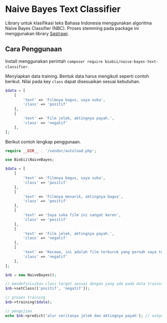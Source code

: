 # Naive Bayes Text Classifier

Library untuk klasifikasi teks Bahasa Indonesia menggunakan algoritma Naive Bayes Classifier (NBC). Proses stemming pada package ini menggunakan library [Sastrawi](https://github.com/sastrawi/sastrawi).

## Cara Penggunaan

Install menggunakan perintah `composer require biobii/naive-bayes-text-classifier`.

Menyiapkan data training. Bentuk data harus mengikuti seperti contoh berikut. Nilai pada key `class` dapat disesuaikan sesuai kebutuhan.
```php
$data = [
    [
        'text' => 'Filmnya bagus, saya suka',
        'class' => 'positif'
    ],
    [
        'text' => 'Film jelek, aktingnya payah.',
        'class' => 'negatif'
    ],
];
```

Berikut contoh lengkap penggunaan.
```php
require __DIR__ . '/vendor/autoload.php';

use Biobii\NaiveBayes;

$data = [
    [
        'text' => 'Filmnya bagus, saya suka',
        'class' => 'positif'
    ],
    [
        'text' => 'Filmnya menarik, aktingnya bagus',
        'class' => 'positif'
    ],
    [
        'text' => 'Saya suka film ini sangat keren',
        'class' => 'positif'
    ],
    [
        'text' => 'Film jelek, aktingnya payah.',
        'class' => 'negatif'
    ],
    [
        'text' => 'Kecewa, ini adalah film terburuk yang pernah saya tonton',
        'class' => 'negatif'
    ],
];

$nb = new NaiveBayes();

// mendefinisikan class target sesuai dengan yang ada pada data training.
$nb->setClass(['positif', 'negatif']);

// proses training
$nb->training($data);

// pengujian
echo $nb->predict('alur ceritanya jelek dan aktingnya payah'); // output "negatif"
```